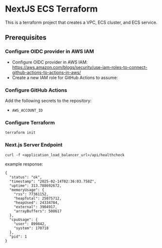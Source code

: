 # NextJS ECS Terraform

This is a terraform project that creates a VPC, ECS cluster, and ECS service.

## Prerequisites

### Configure OIDC provider in AWS IAM
- Configure OIDC provider in AWS IAM: https://aws.amazon.com/blogs/security/use-iam-roles-to-connect-github-actions-to-actions-in-aws/
- Create a new IAM role for GitHub Actions to assume:


### Configure GitHub Actions

Add the following secrets to the repository:
- `AWS_ACCOUNT_ID`

### Configure Terraform 

```
terraform init
```

### Next.js Server Endpoint 

```
curl -f <application_load_balancer_url>/api/healthcheck
```

example response:
```
{
  "status": "ok",
  "timestamp": "2025-02-14T02:36:03.758Z",
  "uptime": 313.788692672,
  "memoryUsage": {
    "rss": 77361152,
    "heapTotal": 25075712,
    "heapUsed": 24334784,
    "external": 3904917,
    "arrayBuffers": 508617
  },
  "cpuUsage": {
    "user": 899842,
    "system": 170718
  },
  "pid": 1
}
```



